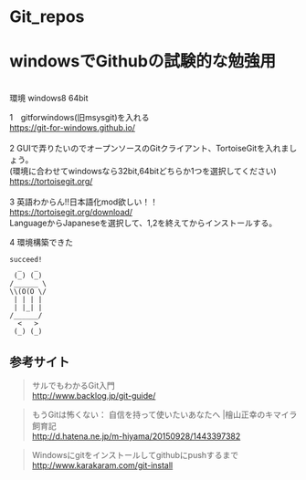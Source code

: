 # Git_repos
<h1>windowsでGithubの試験的な勉強用</h1>
<br>
環境 windows8 64bit

1　gitforwindows(旧msysgit)を入れる<br>
https://git-for-windows.github.io/<br>
<br>
2 GUIで弄りたいのでオープンソースのGitクライアント、TortoiseGitを入れましょう。<br>
(環境に合わせてwindowsなら32bit,64bitどちらか1つを選択してください)<br>
https://tortoisegit.org/<br>
<br>
3 英語わからん!!日本語化mod欲しい！！<br>
https://tortoisegit.org/download/<br>
LanguageからJapaneseを選択して、1,2を終えてからインストールする。<br>

4 環境構築できた
```
succeed!
  _   _
 (_) (_)
/______ \
\\(O(O \/
 | | | |
 | |_| |
/______/
  <   >
 (_) (_)
```


## 参考サイト

> サルでもわかるGit入門  
> http://www.backlog.jp/git-guide/

> もうGitは怖くない： 自信を持って使いたいあなたへ |檜山正幸のキマイラ飼育記 <br>
> http://d.hatena.ne.jp/m-hiyama/20150928/1443397382

>Windowsにgitをインストールしてgithubにpushするまで
>http://www.karakaram.com/git-install


